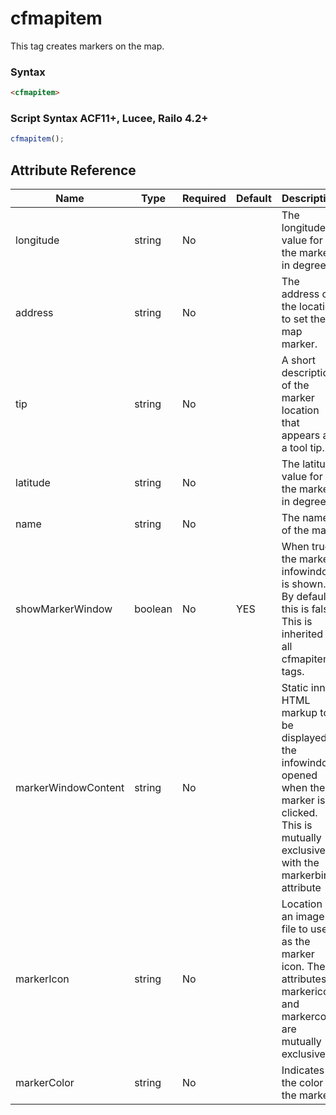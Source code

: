 # cfmapitem

This tag creates markers on the map.

### Syntax

```html
<cfmapitem>
```

### Script Syntax ACF11+, Lucee, Railo 4.2+

```javascript
cfmapitem();
```

## Attribute Reference

| Name | Type | Required | Default | Description |
| --- | --- | --- | --- | --- |
| longitude | string | No |  | The longitude value for the marker, in degrees. |
| address | string | No |  | The address of the location to set the map marker. |
| tip | string | No |  | A short description of the marker location that appears as a tool tip. |
| latitude | string | No |  | The latitude value for the marker, in degrees. |
| name | string | No |  | The name of the map. |
| showMarkerWindow | boolean | No | YES | When true, the marker infowindow is shown. By default, this is false. This is inherited by all cfmapitem tags. |
| markerWindowContent | string | No |  | Static inner HTML markup to be displayed in the infowindow opened when the marker is clicked. This is mutually exclusive with the markerbind attribute |
| markerIcon | string | No |  | Location of an image file to use as the marker icon. The attributes markericon and markercolor are mutually exclusive. |
| markerColor | string | No |  | Indicates the color of the marker. |
